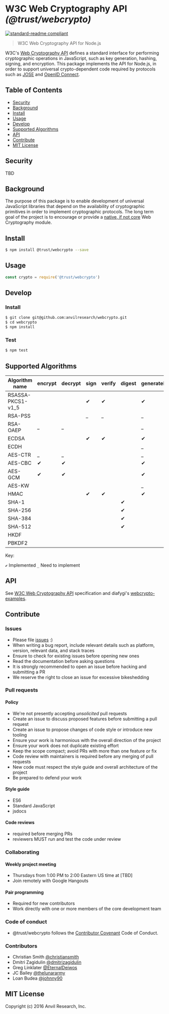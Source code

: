 # W3C Web Cryptography API _(@trust/webcrypto)_

[![standard-readme compliant](https://img.shields.io/badge/readme%20style-standard-brightgreen.svg?style=flat-square)](https://github.com/RichardLitt/standard-readme)

> W3C Web Cryptography API for Node.js

W3C's [Web Cryptography API][webcrypto] defines a standard interface for performing
cryptographic operations in JavaScript, such as key generation, hashing, signing, and
encryption. This package implements the API for Node.js, in order to support universal
crypto-dependent code required by protocols such as [JOSE][jose] and
[OpenID Connect][oidc].

[webcrypto]: https://www.w3.org/TR/WebCryptoAPI/
[jose]: https://datatracker.ietf.org/wg/jose/documents/
[oidc]: http://openid.net/connect/

## Table of Contents

* [Security](#security)
* [Background](#background)
* [Install](#install)
* [Usage](#usage)
* [Develop](#develop)
* [Supported Algorithms](#supported-algorithms)
* [API](#api)
* [Contribute](#contribute)
* [MIT License](#mit-license)

## Security

TBD

## Background

The purpose of this package is to enable development of universal JavaScript
libraries that depend on the availability of cryptographic primitives in order
to implement cryptographic protocols. The long term goal of the project is to
encourage or provide a [native, if not core][wtf] Web Cryptography module.

[wtf]: https://github.com/nodejs/node/issues/2833

## Install

```bash
$ npm install @trust/webcrypto --save
```

## Usage

```javascript
const crypto = require('@trust/webcrypto')
```

## Develop

### Install

```bash
$ git clone git@github.com:anvilresearch/webcrypto.git
$ cd webcrypto
$ npm install
```

### Test

```bash
$ npm test
```

## Supported Algorithms

| Algorithm name | encrypt | decrypt | sign | verify | digest | generateKey | deriveKey | deriveBits | importKey | exportKey | wrapKey | unwrapKey |
|------------------|---|---|---|---|---|---|---|---|---|---|---|---|
|RSASSA-PKCS1-v1_5 |   |   | ✔ | ✔ |   | ✔ |   |   | ✔ | ✔ |   |   |
|RSA-PSS           |   |   | _ | _ |   | _ |   |   | _ | _ |   |   |
|RSA-OAEP          | _ | _ |   |   |   | _ |   |   | _ | _ | _ | _ |
|ECDSA             |   |   | ✔ | ✔ |   | ✔ |   |   | ✔ | ✔ |   |   |
|ECDH              |   |   |   |   |   | _ | _ | _ | _ | _ |   |   |
|AES-CTR           | _ | _ |   |   |   | _ |   |   | _ | _ | _ | _ |
|AES-CBC           | ✔ | ✔ |   |   |   | ✔ |   |   | ✔ | ✔ | _ | _ |
|AES-GCM           | ✔ | ✔ |   |   |   | ✔ |   |   | ✔ | ✔ | _ | _ |
|AES-KW            |   |   |   |   |   | _ |   |   | _ | _ | _ | _ |
|HMAC              |   |   | ✔ | ✔ |   | ✔ |   |   | ✔ | ✔ |   |   |
|SHA-1             |   |   |   |   | ✔ |   |   |   |   |   |   |   |
|SHA-256           |   |   |   |   | ✔ |   |   |   |   |   |   |   |
|SHA-384           |   |   |   |   | ✔ |   |   |   |   |   |   |   |
|SHA-512           |   |   |   |   | ✔ |   |   |   |   |   |   |   |
|HKDF              |   |   |   |   |   |   | _ | _ | _ |   |   |   |
|PBKDF2            |   |   |   |   |   |   | _ | _ | _ |   |   |   |

Key:

` ✔ ` Implemented
` _ ` Need to implement

## API

See [W3C Web Cryptography API][webcrypto] specification and diafygi's [webcrypto-examples][examples].

[examples]: https://github.com/diafygi/webcrypto-examples

## Contribute

### Issues

* Please file [issues](https://github.com/anvilresearch/webcrypto/issues) :)
* When writing a bug report, include relevant details such as platform, version, relevant data, and stack traces
* Ensure to check for existing issues before opening new ones
* Read the documentation before asking questions
* It is strongly recommended to open an issue before hacking and submitting a PR
* We reserve the right to close an issue for excessive bikeshedding

### Pull requests

#### Policy

* We're not presently accepting *unsolicited* pull requests
* Create an issue to discuss proposed features before submitting a pull request
* Create an issue to propose changes of code style or introduce new tooling
* Ensure your work is harmonious with the overall direction of the project
* Ensure your work does not duplicate existing effort
* Keep the scope compact; avoid PRs with more than one feature or fix
* Code review with maintainers is required before any merging of pull requests
* New code must respect the style guide and overall architecture of the project
* Be prepared to defend your work

#### Style guide

* ES6
* Standard JavaScript
* jsdocs

#### Code reviews

* required before merging PRs
* reviewers MUST run and test the code under review

### Collaborating

#### Weekly project meeting

* Thursdays from 1:00 PM to 2:00 Eastern US time at [TBD]
* Join remotely with Google Hangouts

#### Pair programming

* Required for new contributors
* Work directly with one or more members of the core development team

### Code of conduct

* @trust/webcrypto follows the [Contributor Covenant](http://contributor-covenant.org/version/1/3/0/) Code of Conduct.

### Contributors

* Christian Smith [@christiansmith](https://github.com/christiansmith)
* Dmitri Zagidulin [@dmitrizagidulin](https://github.com/dmitrizagidulin)
* Greg Linklater [@EternalDeiwos](https://github.com/EternalDeiwos)
* JC Bailey [@thelunararmy](https://github.com/thelunararmy)
* Loan Budea [@johnny90](https://github.com/johnny90)

## MIT License

Copyright (c) 2016 Anvil Research, Inc.
